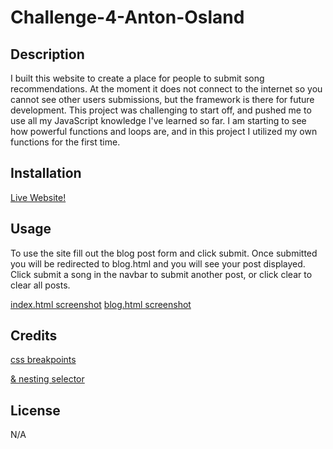# Challenge-4-Anton-Osland

## Description

I built this website to create a place for people to submit song recommendations. At the moment it does not connect to the internet so you cannot see other users submissions, but the framework is there for future development. This project was challenging to start off, and pushed me to use all my JavaScript knowledge I've learned so far. I am starting to see how powerful functions and loops are, and in this project I utilized my own functions for the first time.

## Installation

[Live Website!]()

## Usage

To use the site fill out the blog post form and click submit. Once submitted you will be redirected to blog.html and you will see your post displayed. Click submit a song in the navbar to submit another post, or click clear to clear all posts.

[index.html screenshot](./assets/screenshots/index.html%20screenshot.png)
[blog.html screenshot](./assets/screenshots/blog.html%20screenshot.png)

## Credits

[css breakpoints](https://www.w3schools.com/howto/howto_css_media_query_breakpoints.asp)

[& nesting selector](https://developer.mozilla.org/en-US/docs/Web/CSS/Nesting_selector)


## License

N/A

